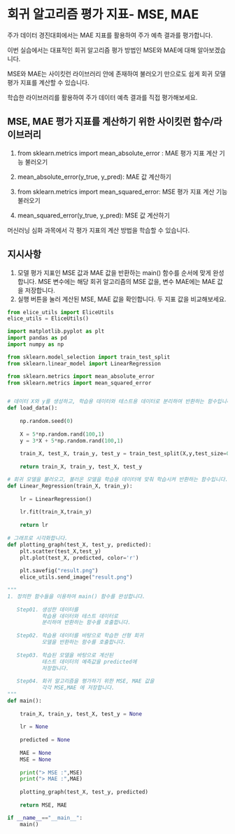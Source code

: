 # 회귀 알고리즘 평가 지표- MSE, MAE
주가 데이터 경진대회에서는 MAE 지표를 활용하여 주가 예측 결과를 평가합니다.

이번 실습에서는 대표적인 회귀 알고리즘 평가 방법인 MSE와 MAE에 대해 알아보겠습니다.

MSE와 MAE는 사이킷런 라이브러리 안에 존재하여 불러오기 만으로도 쉽게 회귀 모델 평가 지표를 계산할 수 있습니다.

학습한 라이브러리를 활용하여 주가 데이터 예측 결과를 직접 평가해보세요.


## MSE, MAE 평가 지표를 계산하기 위한 사이킷런 함수/라이브러리
1. from sklearn.metrics import mean_absolute_error : MAE 평가 지표 계산 기능 불러오기

2. mean_absolute_error(y_true, y_pred): MAE 값 계산하기

3. from sklearn.metrics import mean_squared_error: MSE 평가 지표 계산 기능 불러오기

4. mean_squared_error(y_true, y_pred): MSE 값 계산하기

머신러닝 심화 과목에서 각 평가 지표의 계산 방법을 학습할 수 있습니다.


## 지시사항
1. 모델 평가 지표인 MSE 값과 MAE 값을 반환하는 main() 함수를 순서에 맞게 완성합니다.
MSE 변수에는 해당 회귀 알고리즘의 MSE 값을, 변수 MAE에는 MAE 값을 저장합니다.
2. 실행 버튼을 눌러 계산된 MSE, MAE 값을 확인합니다.
두 지표 값을 비교해보세요.

```python
from elice_utils import EliceUtils
elice_utils = EliceUtils()

import matplotlib.pyplot as plt
import pandas as pd
import numpy as np

from sklearn.model_selection import train_test_split
from sklearn.linear_model import LinearRegression

from sklearn.metrics import mean_absolute_error
from sklearn.metrics import mean_squared_error


# 데이터 X와 y를 생성하고, 학습용 데이터와 테스트용 데이터로 분리하여 반환하는 함수입니다.
def load_data():
    
    np.random.seed(0)
    
    X = 5*np.random.rand(100,1)
    y = 3*X + 5*np.random.rand(100,1)
    
    train_X, test_X, train_y, test_y = train_test_split(X,y,test_size=0.3, random_state=0)
    
    return train_X, train_y, test_X, test_y

# 회귀 모델을 불러오고, 불러온 모델을 학습용 데이터에 맞춰 학습시켜 반환하는 함수입니다.
def Linear_Regression(train_X, train_y):
    
    lr = LinearRegression()
    
    lr.fit(train_X,train_y)
    
    return lr
    
# 그래프로 시각화합니다.
def plotting_graph(test_X, test_y, predicted):
    plt.scatter(test_X,test_y)
    plt.plot(test_X, predicted, color='r')
    
    plt.savefig("result.png")
    elice_utils.send_image("result.png")

"""
1. 정의한 함수들을 이용하여 main() 함수를 완성합니다.
   
   Step01. 생성한 데이터를 
           학습용 데이터와 테스트 데이터로 
           분리하여 반환하는 함수를 호출합니다.
           
   Step02. 학습용 데이터를 바탕으로 학습한 선형 회귀
           모델을 반환하는 함수를 호출합니다.
          
   Step03. 학습된 모델을 바탕으로 계산된 
           테스트 데이터의 예측값을 predicted에
           저장합니다.
           
   Step04. 회귀 알고리즘을 평가하기 위한 MSE, MAE 값을 
           각각 MSE,MAE 에 저장합니다.
"""
def main():
    
    train_X, train_y, test_X, test_y = None
    
    lr = None
    
    predicted = None
    
    MAE = None
    MSE = None
    
    print("> MSE :",MSE)
    print("> MAE :",MAE)
    
    plotting_graph(test_X, test_y, predicted)
    
    return MSE, MAE

if __name__=="__main__":
    main()
```
